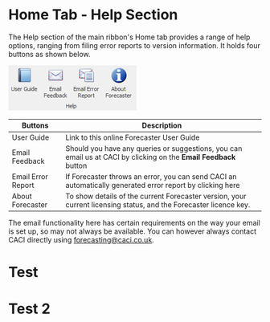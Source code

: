 
# Home Tab - Help Section




The Help section of the main ribbon's Home tab provides a range of help options, ranging from filing error reports to version information. It holds four buttons as shown below.

![Home Tab Help Buttons](imgs/Home_Help.png)

| Buttons            | Description                                                                                                       |
|--------------------|-------------------------------------------------------------------------------------------------------------------|
| User Guide         | Link to this online Forecaster User Guide                                                                         |
| Email Feedback     | Should you have any queries or suggestions, you can email us at CACI by clicking on the **Email Feedback** button |
| Email Error Report | If Forecaster throws an error, you can send CACI an automatically generated error report by clicking here         |
| About Forecaster   | To show details of the current Forecaster version, your current licensing status, and the Forecaster licence key. |

The email functionality here has certain requirements on the way your email is set up, so may not always be available. You can however always contact CACI directly using forecasting@caci.co.uk.

# Test

# Test 2
